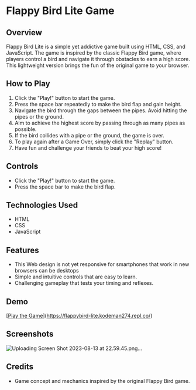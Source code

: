 # Flappy Bird Lite Game

## Overview
Flappy Bird Lite is a simple yet addictive game built using HTML, CSS, and JavaScript. The game is inspired by the classic Flappy Bird game, where players control a bird and navigate it through obstacles to earn a high score. This lightweight version brings the fun of the original game to your browser.

## How to Play
1. Click the "Play!" button to start the game.
2. Press the space bar repeatedly to make the bird flap and gain height.
3. Navigate the bird through the gaps between the pipes. Avoid hitting the pipes or the ground.
4. Aim to achieve the highest score by passing through as many pipes as possible.
5. If the bird collides with a pipe or the ground, the game is over.
6. To play again after a Game Over, simply click the "Replay" button.
7. Have fun and challenge your friends to beat your high score!

## Controls
- Click the "Play!" button to start the game.
- Press the space bar to make the bird flap.

## Technologies Used
- HTML
- CSS
- JavaScript

## Features
- This Web design is not yet responsive for smartphones that work in new browsers can be desktops
- Simple and intuitive controls that are easy to learn.
- Challenging gameplay that tests your timing and reflexes.

## Demo
[[Play the Game](link-to-your-game)](https://flappybird-lite.kodeman274.repl.co/)

## Screenshots
![Uploading Screen Shot 2023-08-13 at 22.59.45.png…]()



## Credits
- Game concept and mechanics inspired by the original Flappy Bird game.





